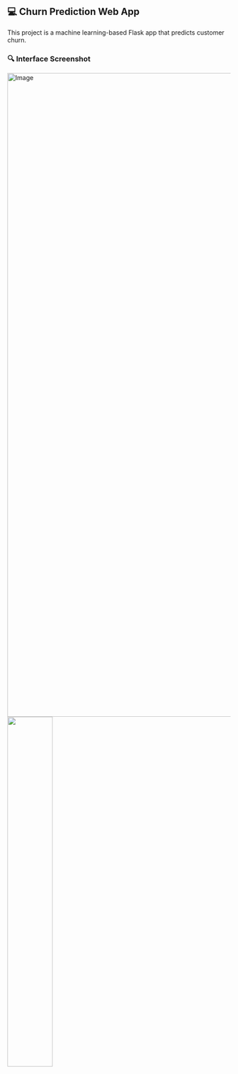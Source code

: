 ## 💻 Churn Prediction Web App

This project is a machine learning-based Flask app that predicts customer churn.

### 🔍 Interface Screenshot
<p float="left">
  <img width="1454" alt="Image" src="https://github.com/user-attachments/assets/d0c83263-abd5-45fc-9131-aaeca903e581" />
  <img src="images/interface2.png" width="45%" />
</p>
